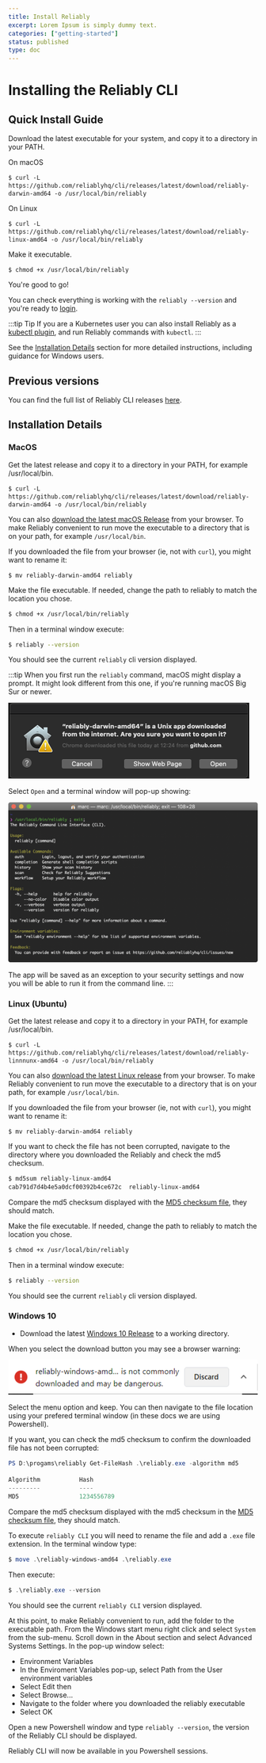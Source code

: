 ```yaml
---
title: Install Reliably
excerpt: Lorem Ipsum is simply dummy text.
categories: ["getting-started"]
status: published
type: doc
---
```

# Installing the Reliably CLI

## Quick Install Guide

Download the latest executable for your system, and copy it to a directory in
your PATH.

On macOS
```console
$ curl -L https://github.com/reliablyhq/cli/releases/latest/download/reliably-darwin-amd64 -o /usr/local/bin/reliably
```

On Linux
```console
$ curl -L https://github.com/reliablyhq/cli/releases/latest/download/reliably-linux-amd64 -o /usr/local/bin/reliably
```

Make it executable.

```console
$ chmod +x /usr/local/bin/reliably
```

You're good to go!

You can check everything is working with the `reliably --version` and you're
ready to [login](../login/).

:::tip Tip
  If you are a Kubernetes user you can also install Reliably as a [kubectl
   plugin][kubectl-plugin], and run Reliably commands with `kubectl`.
:::

[kubectl-plugin]: ../kubectl-plugin/

See the  [Installation Details][install-detail] section for more detailed
 instructions, including guidance for Windows users.

[install-detail]: #installation-details

## Previous versions

You can find the full list of Reliably CLI releases [here][releases].

[releases]: https://github.com/reliablyhq/cli/releases/

## Installation Details

### MacOS

Get the latest release and copy it to a directory in your PATH, for example
/usr/local/bin.
```console
$ curl -L https://github.com/reliablyhq/cli/releases/latest/download/reliably-darwin-amd64 -o /usr/local/bin/reliably
```

You can also [download the latest macOS Release](https://github.com/reliablyhq/cli/releases/latest/download/reliably-darwin-amd64/)
from your browser. To make Reliably convenient to run move the
executable to a directory that is on your path, for example ```/usr/local/bin```.

If you downloaded the file from your browser (ie, not with `curl`), you might
want to rename it:
```console
$ mv reliably-darwin-amd64 reliably
```

Make the file executable. If needed, change the path to reliably to match the
location you chose.

```bash
$ chmod +x /usr/local/bin/reliably
```

Then in a terminal window execute:

```bash
$ reliably --version
```

You should see the current ```reliably``` cli version displayed.

:::tip
When you first run the `reliably` command, macOS might display a prompt. It
might look different from this one, if you're running macOS Big Sur or newer.

![macOS downloaded app promt](./images/open-app-screenshot.png)

Select ```Open``` and a terminal window will pop-up showing:

![Terminal popup](./images/terminal-popup.png)

The app will be saved as an exception to your security settings and now you
will be able to run it from the command line.
:::

### Linux (Ubuntu)

Get the latest release and copy it to a directory in your PATH, for example
/usr/local/bin.
```console
$ curl -L https://github.com/reliablyhq/cli/releases/latest/download/reliably-linnnunx-amd64 -o /usr/local/bin/reliably
```

You can also [download the latest Linux release](https://github.com/reliablyhq/cli/releases/latest/download/reliably-linux-amd64)
from your browser. To make Reliably convenient to run move the
executable to a directory that is on your path, for example ```/usr/local/bin```.

If you downloaded the file from your browser (ie, not with `curl`), you might
want to rename it:
```console
$ mv reliably-darwin-amd64 reliably
```

If you want to check the file has not been corrupted, navigate to the directory
where you downloaded the Reliably and check the md5 checksum.

```bash
$ md5sum reliably-linux-amd64
cab791d7d4b4e5a0dcf00392b4ce672c  reliably-linux-amd64
```

Compare the md5 checksum displayed with the [MD5 checksum file](https://github.com/reliablyhq/cli/releases/latest/download/reliably-linux-amd64.md5), they should match.

Make the file executable. If needed, change the path to reliably to match the
location you chose.

```bash
$ chmod +x /usr/local/bin/reliably
```

Then in a terminal window execute:

```bash
$ reliably --version
```

You should see the current ```reliably``` cli version displayed.

### Windows 10

* Download the latest [Windows 10 Release](https://github.com/reliablyhq/cli/releases/latest/download/reliably-windows-amd64) to a working directory.

When you select the download button you may see a browser warning:

![Browser Warning](./images/browser-warning.png)

Select the menu option and keep. You can then navigate to the file location
using your prefered terminal window (in these docs we are using Powershell).

If you want, you can check the md5 checksum to confirm the downloaded file has
not been corrupted:

```powershell
PS D:\progams\reliably Get-FileHash .\reliably.exe -algorithm md5

Algorithm           Hash
---------           ----
MD5                 1234556789
```

Compare the md5 checksum displayed with the md5 checksum in the
[MD5 checksum file](https://github.com/reliablyhq/cli/releases/latest/download/reliably-windows-amd64.md5),
they should match.

To execute ```reliably CLI``` you will need to rename the file and add a
```.exe``` file extension. In the terminal window type:

```powershell
$ move .\reliably-windows-amd64 .\reliably.exe
```

Then execute:

```powershell
$ .\reliably.exe --version
```

You should see the current ```reliably CLI``` version displayed.

At this point, to make Reliably convenient to run, add the folder to the
executable path. From the Windows start menu right click and select ```System```
from the sub-menu. Scroll down in the About section and select Advanced Systems
Settings. In the pop-up window select:

* Environment Variables
* In the Enviroment Variables pop-up, select Path from the User environment variables
* Select Edit then
* Select Browse...
* Navigate to the folder where you downloaded the reliably executable
* Select OK

Open a new Powershell window and type ```reliably --version```, the version of
the Reliably CLI should be displayed.

Reliably CLI will now be available in you Powershell sessions.
